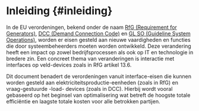 # Inleiding {#inleiding}

In de EU verordeningen, bekend onder de naam [RfG (Requirement for Generators)](https://electricity.network-codes.eu/network_codes/rfg/), [DCC (Demand Connection Code)](https://electricity.network-codes.eu/network_codes/dcc/) en [GL SO (Guideline System Operations)](https://electricity.network-codes.eu/network_codes/sys-ops/), worden er eisen gesteld aan nieuwe vaardigheden en functies die door systeembeheerders moeten worden ontwikkeld. Deze verandering heeft een impact op zowel bedrijfsprocessen als ook op IT en technologie in bredere zin. Een concreet thema van veranderingen is interactie met interfaces op veld-devices zoals in RfG artikel 13.6\.

Dit document benadert de verordeningen vanuit interface-eisen die kunnen worden gesteld aan elektriciteitsproductie-eenheden (zoals in RfG) en vraag-gestuurde -load- devices (zoals in DCC). Hierbij wordt vooral gebaseerd op het beginsel van optimalisering wat betreft de hoogste totale efficiëntie en laagste totale kosten voor alle betrokken partijen.
